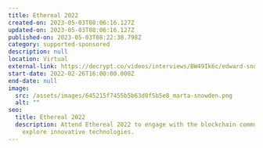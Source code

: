 ```yaml
---
title: Ethereal 2022
created-on: 2023-05-03T08:06:16.127Z
updated-on: 2023-05-03T08:06:16.127Z
published-on: 2023-05-03T08:22:38.798Z
category: supported-sponsored
description: null
location: Virtual
external-link: https://decrypt.co/videos/interviews/BW49Ik6c/edward-snowden-talks-governments-and-crypto-cbdcs-and-ethereum-vs-bitcoin-at-camp-ethereal
start-date: 2022-02-26T16:00:00.000Z
end-date: null
image:
  src: /assets/images/645215f7455b5b63d0f5b5e8_marta-snowden.png
  alt: ""
seo:
  title: Ethereal 2022
  description: Attend Ethereal 2022 to engage with the blockchain community and
    explore innovative technologies.
---
```

